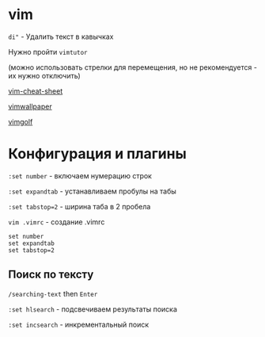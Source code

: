 # vim

`di"` - Удалить текст в кавычках

Нужно пройти `vimtutor`

(можно использовать стрелки для перемещения, но не рекомендуется - их нужно отключить)

[vim-cheat-sheet](http://www.viemu.com/vi-vim-cheat-sheet.gif)

[vimwallpaper](https://i.imgur.com/CjREO9t.png)

[vimgolf](http://vimgolf.com/)

# Конфигурация и плагины

`:set number` - включаем нумерацию строк

`:set expandtab` - устанавливаем пробулы на табы

`:set tabstop=2` - ширина таба в 2 пробела

`vim .vimrc` - создание  .vimrc

```
set number
set expandtab
set tabstop=2
```

## Поиск по тексту

`/searching-text` then `Enter`

`:set hlsearch` - подсвечиваем результаты поиска

`:set incsearch` - инкрементальный поиск









